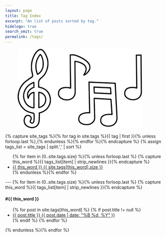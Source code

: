 ```yaml
---
layout: page
title: Tag Index
excerpt: "An list of posts sorted by tag."
hidelogo: true
search_omit: true
permalink: /tags/
---
```

<figure>
    <img src="/images/header/tags.jpg" alt="tags-Image" class="center non-selectable"/>
</figure>
{% capture site_tags %}{% for tag in site.tags %}{{ tag | first }}{% unless forloop.last %},{% endunless %}{% endfor %}{% endcapture %}
{% assign tags_list = site_tags | split:',' | sort %}
<ul class="tag-box inline">
  {% for item in (0..site.tags.size) %}{% unless forloop.last %}
    {% capture this_word %}{{ tags_list[item] | strip_newlines }}{% endcapture %}
    <li><a href="#{{ this_word }}">{{ this_word }} <span>{{ site.tags[this_word].size }}</span></a></li>
  {% endunless %}{% endfor %}
</ul>
---
{% for item in (0..site.tags.size) %}{% unless forloop.last %}
  {% capture this_word %}{{ tags_list[item] | strip_newlines }}{% endcapture %}
  <h4 id="{{ this_word }}" class="tag-h4">#{{ this_word }}</h4>
  <ul class="tag-post-list">
  {% for post in site.tags[this_word] %}
  {% if post.title != null %}
	<li>
		<article>
			<a href="{{ post.url }}">{{ post.title }} <span class="entry-date"><time datetime="{{ post.date | date_to_xmlschema }}">{{ post.date | date: "%B %d, %Y" }}</time></span></a>
		</article>
	</li>
  {% endif %}
  {% endfor %}
  </ul>
{% endunless %}{% endfor %}